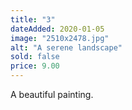 ```yaml
---
title: "3"
dateAdded: 2020-01-05
image: "2510x2478.jpg"
alt: "A serene landscape"
sold: false
price: 9.00
---
```

A beautiful painting.